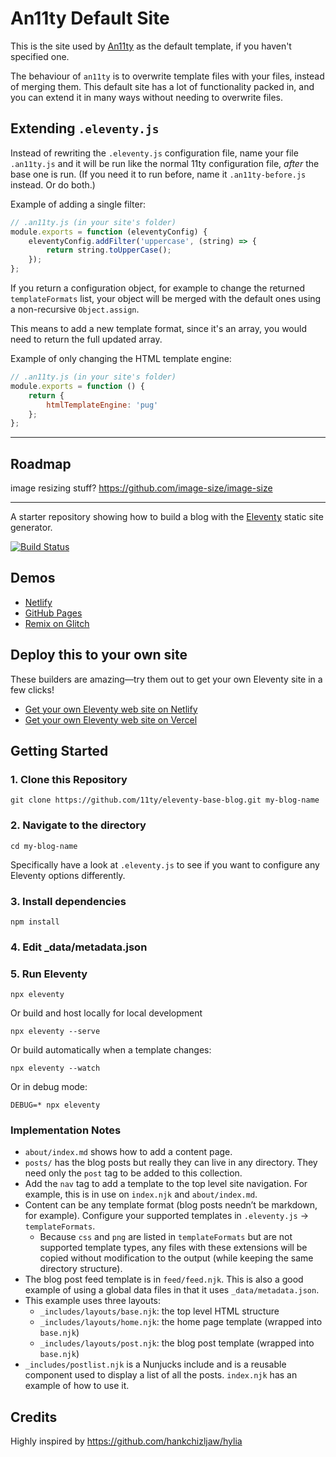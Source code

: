 # An11ty Default Site

This is the site used by [An11ty](https://www.npmjs.com/package/an11ty) as the default template, if you haven't specified one.

The behaviour of `an11ty` is to overwrite template files with your files, instead of merging them. This default site has a lot of functionality packed in, and you can extend it in many ways without needing to overwrite files.

## Extending `.eleventy.js`

Instead of rewriting the `.eleventy.js` configuration file, name your file `.an11ty.js` and it will be run like the normal 11ty configuration file, *after* the base one is run. (If you need it to run before, name it `.an11ty-before.js` instead. Or do both.)

Example of adding a single filter:

```js
// .an11ty.js (in your site's folder)
module.exports = function (eleventyConfig) {
	eleventyConfig.addFilter('uppercase', (string) => {
		return string.toUpperCase();
	});
};
```

If you return a configuration object, for example to change the returned `templateFormats` list, your object will be merged with the default ones using a non-recursive `Object.assign`.

This means to add a new template format, since it's an array, you would need to return the full updated array.

Example of only changing the HTML template engine:

```js
// .an11ty.js (in your site's folder)
module.exports = function () {
	return {
		htmlTemplateEngine: 'pug'
	};
};
```








---

## Roadmap

image resizing stuff? https://github.com/image-size/image-size



---

A starter repository showing how to build a blog with the [Eleventy](https://github.com/11ty/eleventy) static site generator.

[![Build Status](https://travis-ci.org/11ty/eleventy-base-blog.svg?branch=master)](https://travis-ci.org/11ty/eleventy-base-blog)

## Demos

* [Netlify](https://eleventy-base-blog.netlify.com/)
* [GitHub Pages](https://11ty.github.io/eleventy-base-blog/)
* [Remix on Glitch](https://glitch.com/~11ty-eleventy-base-blog)

## Deploy this to your own site

These builders are amazing—try them out to get your own Eleventy site in a few clicks!

* [Get your own Eleventy web site on Netlify](https://app.netlify.com/start/deploy?repository=https://github.com/11ty/eleventy-base-blog)
* [Get your own Eleventy web site on Vercel](https://vercel.com/import/project?template=11ty%2Feleventy-base-blog)

## Getting Started

### 1. Clone this Repository

```
git clone https://github.com/11ty/eleventy-base-blog.git my-blog-name
```


### 2. Navigate to the directory

```
cd my-blog-name
```

Specifically have a look at `.eleventy.js` to see if you want to configure any Eleventy options differently.

### 3. Install dependencies

```
npm install
```

### 4. Edit _data/metadata.json

### 5. Run Eleventy

```
npx eleventy
```

Or build and host locally for local development
```
npx eleventy --serve
```

Or build automatically when a template changes:
```
npx eleventy --watch
```

Or in debug mode:
```
DEBUG=* npx eleventy
```

### Implementation Notes

* `about/index.md` shows how to add a content page.
* `posts/` has the blog posts but really they can live in any directory. They need only the `post` tag to be added to this collection.
* Add the `nav` tag to add a template to the top level site navigation. For example, this is in use on `index.njk` and `about/index.md`.
* Content can be any template format (blog posts needn’t be markdown, for example). Configure your supported templates in `.eleventy.js` -> `templateFormats`.
	* Because `css` and `png` are listed in `templateFormats` but are not supported template types, any files with these extensions will be copied without modification to the output (while keeping the same directory structure).
* The blog post feed template is in `feed/feed.njk`. This is also a good example of using a global data files in that it uses `_data/metadata.json`.
* This example uses three layouts:
  * `_includes/layouts/base.njk`: the top level HTML structure
  * `_includes/layouts/home.njk`: the home page template (wrapped into `base.njk`)
  * `_includes/layouts/post.njk`: the blog post template (wrapped into `base.njk`)
* `_includes/postlist.njk` is a Nunjucks include and is a reusable component used to display a list of all the posts. `index.njk` has an example of how to use it.




## Credits

Highly inspired by https://github.com/hankchizljaw/hylia
